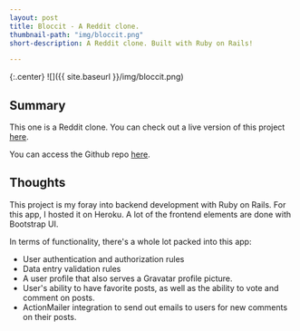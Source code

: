 ```yaml
---
layout: post
title: Bloccit - A Reddit clone.
thumbnail-path: "img/bloccit.png"
short-description: A Reddit clone. Built with Ruby on Rails!

---
```


{:.center}
![]({{ site.baseurl }}/img/bloccit.png)

## Summary

This one is a Reddit clone. You can check out a live version of this project [here](https://infinite-headland-84041.herokuapp.com/).

You can access the Github repo [here](https://github.com/aizkhaj/bloccit).

## Thoughts

This project is my foray into backend development with Ruby on Rails. For this app, I hosted it on Heroku. A lot of the frontend elements are done with Bootstrap UI.

In terms of functionality, there's a whole lot packed into this app:
* User authentication and authorization rules
* Data entry validation rules
* A user profile that also serves a Gravatar profile picture.
* User's ability to have favorite posts, as well as the ability to vote and comment on posts.
* ActionMailer integration to send out emails to users for new comments on their posts.
